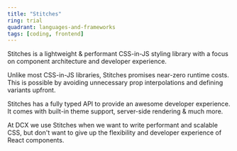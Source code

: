 ```yaml
---
title: "Stitches"
ring: trial
quadrant: languages-and-frameworks
tags: [coding, frontend]
---
```


Stitches is a lightweight & performant CSS-in-JS styling library with a focus on component architecture and developer
experience.

Unlike most CSS-in-JS libraries, Stitches promises near-zero runtime costs. This is possible by avoiding unnecessary
prop interpolations and defining variants upfront.

Stitches has a fully typed API to provide an awesome developer experience. It comes with built-in theme support,
server-side rendering & much more.

At DCX we use Stitches when we want to write performant and scalable CSS, but don't want to give up the flexibility and
developer experience of React components.
